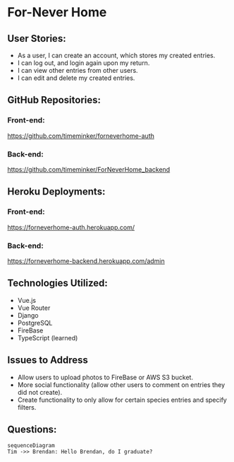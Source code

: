 # For-Never Home

## User Stories:
 - As a user, I can create an account, which stores my created entries.
 - I can log out, and login again upon my return.
 - I can view other entries from other users.
 - I can edit and delete my created entries.

## GitHub Repositories:

### Front-end:
https://github.com/timeminker/forneverhome-auth
### Back-end:
https://github.com/timeminker/ForNeverHome_backend

## Heroku Deployments:

### Front-end:
https://forneverhome-auth.herokuapp.com/
### Back-end:
https://forneverhome-backend.herokuapp.com/admin


## Technologies Utilized:

 - Vue.js
 - Vue Router
 - Django
 - PostgreSQL
 - FireBase
 - TypeScript (learned)

## Issues to Address

 - Allow users to upload photos to FireBase or AWS S3 bucket.
 - More social functionality (allow other users to comment on entries they did not create).
 - Create functionality to only allow for certain species entries and specify filters.


## Questions:

```mermaid
sequenceDiagram
Tim ->> Brendan: Hello Brendan, do I graduate?
```
